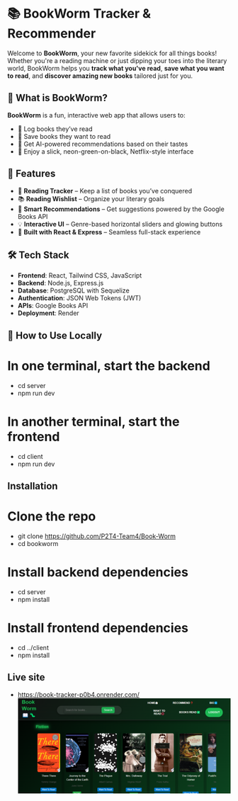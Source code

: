 # 📚 BookWorm Tracker & Recommender

Welcome to **BookWorm**, your new favorite sidekick for all things books! Whether you're a reading machine or just dipping your toes into the literary world, BookWorm helps you **track what you've read**, **save what you want to read**, and **discover amazing new books** tailored just for you.

## 🐛 What is BookWorm?

**BookWorm** is a fun, interactive web app that allows users to:

- 📘 Log books they’ve read  
- 📗 Save books they want to read  
- 🌟 Get AI-powered recommendations based on their tastes  
- 🎨 Enjoy a slick, neon-green-on-black, Netflix-style interface

## 🚀 Features

- 📝 **Reading Tracker** – Keep a list of books you’ve conquered  
- 📚 **Reading Wishlist** – Organize your literary goals  
- 🤖 **Smart Recommendations** – Get suggestions powered by the Google Books API  
- 💡 **Interactive UI** – Genre-based horizontal sliders and glowing buttons  
- 🧠 **Built with React & Express** – Seamless full-stack experience

## 🛠️ Tech Stack

- **Frontend**: React, Tailwind CSS, JavaScript  
- **Backend**: Node.js, Express.js  
- **Database**: PostgreSQL with Sequelize  
- **Authentication**: JSON Web Tokens (JWT)  
- **APIs**: Google Books API  
- **Deployment**: Render

## 💾 How to Use Locally
# In one terminal, start the backend
- cd server
- npm run dev

# In another terminal, start the frontend
- cd client
- npm run dev

## Installation 
# Clone the repo
- git clone https://github.com/P2T4-Team4/Book-Worm
- cd bookworm

# Install backend dependencies
- cd server
- npm install

# Install frontend dependencies
- cd ../client
- npm install

## Live site
- https://book-tracker-p0b4.onrender.com/
![alt text](image.png)